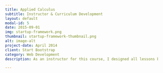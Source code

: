 ```yaml
---
title: Applied Calculus
subtitle: Instructor & Curriculum Development
layout: default
modal-id: 5
date: 2015-09-01
img: startup-framework.png
thumbnail: startup-framework-thumbnail.png
alt: image-alt
project-date: April 2014
client: Start Bootstrap
category: Web Development
description: As an instructor for this course, I designed all lessons based on given curriculum lecturing three days per week; wrote, administered, and graded all exams; and provided tutoring services to undergraduate students enrolled in math classes ranging from college algebra to differential equations. You can see my teaching syllabi here: Fall 2014 Spring 2015 Fall 2015 

---
```

